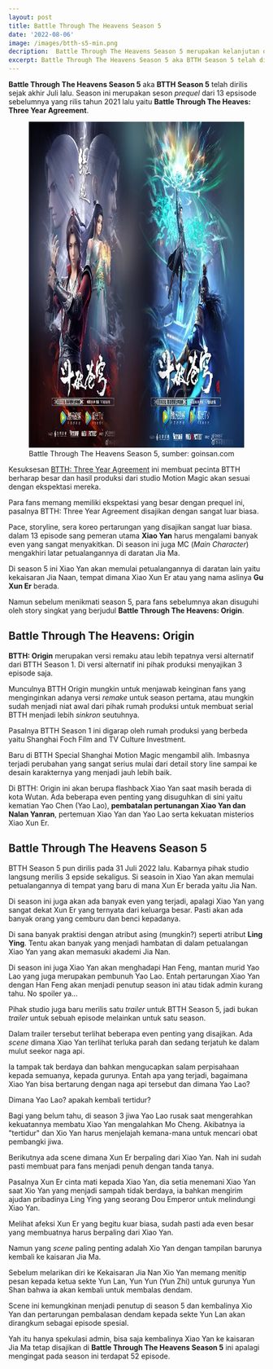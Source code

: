 ```yaml
---
layout: post
title: Battle Through The Heavens Season 5
date: '2022-08-06'
image: /images/btth-s5-min.png
decription:  Battle Through The Heavens Season 5 merupakan kelanjutan dari seri spesial sebelumnya BTTH Three Year Agreement. Di Season ini Xio Yan menuju ke kaisaran Jia Nan dan bertemu Xun Er
excerpt: Battle Through The Heavens Season 5 aka BTTH Season 5 telah dirilis sejak akhir Juli lalu. Season ini merupakan seson prequel dari 13 epsisode sebelumnya yang rilis tahun 2021 lalu yaitu Battle Through The Heaves Three Year Agreement.
---
```

**Battle Through The Heavens Season 5** aka **BTTH Season 5** telah dirilis sejak akhir Juli lalu. Season ini merupakan seson _prequel_ dari 13 epsisode sebelumnya yang rilis tahun 2021 lalu yaitu **Battle Through The Heaves: Three Year Agreement**.

<figure>
<img src="/img/Battle-Through-The-Heavens-Origin-season-5-min.jpg" alt="Battle Through The Heavens Season 5" width="1024" height="640"/>
<figcaption>Battle Through The Heavens Season 5, sumber: goinsan.com</figcaption>
</figure>


Kesuksesan [BTTH: Three Year Agreement](https://btth.netlify.app/battle-through-the-heavens-three-year-agreement) ini membuat pecinta BTTH berharap besar dan hasil produksi dari studio Motion Magic akan sesuai dengan ekspektasi mereka.

Para fans memang memiliki ekspektasi yang besar dengan prequel ini, pasalnya BTTH: Three Year Agreement disajikan dengan sangat luar biasa.

Pace, storyline, sera koreo pertarungan yang disajikan sangat luar biasa. dalam 13 episode sang pemeran utama **Xiao Yan** harus mengalami banyak even yang sangat menyakitkan. Di season ini juga MC (_Main Character_) mengakhiri latar petualangannya di daratan Jia Ma.

Di season 5 ini Xiao Yan akan memulai petualangannya di daratan lain yaitu kekaisaran Jia Naan, tempat dimana Xiao Xun Er atau yang nama aslinya **Gu Xun Er** berada.

Namun sebelum menikmati season 5, para fans sebelumnya akan disuguhi oleh story singkat yang berjudul **Battle Through The Heavens: Origin**.

## Battle Through The Heavens: Origin

**BTTH: Origin** merupakan versi remaku atau lebih tepatnya versi alternatif dari BTTH Season 1. Di versi alternatif ini pihak produksi menyajikan 3 episode saja.

Munculnya BTTH Origin mungkin untuk menjawab keinginan fans yang menginginkan adanya versi _remake_ untuk season pertama, atau mungkin sudah menjadi niat awal dari pihak rumah produksi untuk membuat serial BTTH menjadi lebih _sinkron_ seutuhnya.

Pasalnya BTTH Season 1 ini digarap oleh rumah produksi yang berbeda yaitu Shanghai Foch Film and TV Culture Investment.

Baru di BTTH Special Shanghai Motion Magic mengambil alih. Imbasnya terjadi perubahan yang sangat serius mulai dari detail story line sampai ke desain karakternya yang menjadi jauh lebih baik.

Di BTTH: Origin ini akan berupa flashback Xiao Yan saat masih berada di kota Wutan. Ada beberapa even penting yang disuguhkan di sini yaitu kematian Yao Chen (Yao Lao), **pembatalan pertunangan Xiao Yan dan Nalan Yanran**, pertemuan Xiao Yan dan Yao Lao serta kekuatan misterios Xiao Xun Er.

## Battle Through The Heavens Season 5

BTTH Season 5 pun dirilis pada 31 Juli 2022 lalu. Kabarnya pihak studio langsung merilis 3 epside sekaligus. Si seasoin in Xiao Yan akan memulai petualangannya di tempat yang baru di mana Xun Er berada yaitu Jia Nan.

Di season ini juga akan ada banyak even yang terjadi, apalagi Xiao Yan yang sangat dekat Xun Er yang ternyata dari keluarga besar. Pasti akan ada banyak orang yang cemburu dan benci kepadanya.

Di sana banyak praktisi dengan atribut asing (mungkin?) seperti atribut **Ling Ying**. Tentu akan banyak yang menjadi hambatan di dalam petualangan Xiao Yan yang akan memasuki akademi Jia Nan.

Di season ini juga Xiao Yan akan menghadapi Han Feng, mantan murid Yao Lao yang juga merupakan pembunuh Yao Lao. Entah pertarungan Xiao Yan dengan Han Feng akan menjadi penutup season ini atau tidak admin kurang tahu. No spoiler ya...

Pihak studio juga baru merilis satu _trailer_ untuk BTTH Season 5, jadi bukan _trailer_ untuk sebuah episode melainkan untuk satu season.

Dalam trailer tersebut terlihat beberapa even penting yang disajikan. Ada _scene_ dimana Xiao Yan terlihat terluka parah dan sedang terjatuh ke dalam mulut seekor naga api.

Ia tampak tak berdaya dan bahkan mengucapkan salam perpisahaan kepada semuanya, kepada gurunya. Entah apa yang terjadi, bagaimana Xiao Yan bisa bertarung dengan naga api tersebut dan dimana Yao Lao?

Dimana Yao Lao? apakah kembali tertidur?

Bagi yang belum tahu, di season 3 jiwa Yao Lao rusak saat mengerahkan kekuatannya membatu Xiao Yan mengalahkan Mo Cheng. Akibatnya ia "tertidur" dan Xio Yan harus menjelajah kemana-mana untuk mencari obat pembangki jiwa.

Berikutnya ada scene dimana Xun Er berpaling dari Xiao Yan. Nah ini sudah pasti membuat para fans menjadi penuh dengan tanda tanya.

Pasalnya Xun Er cinta mati kepada Xiao Yan, dia setia menemani Xiao Yan saat Xio Yan yang menjadi sampah tidak berdaya, ia bahkan mengirim ajudan pribadinya Ling Ying yang seorang Dou Emperor untuk melindungi Xiao Yan.

Melihat afeksi Xun Er yang begitu kuar biasa, sudah pasti ada even besar yang membuatnya harus berpaling dari Xiao Yan.

Namun yang _scene_ paling penting adalah Xio Yan dengan tampilan barunya kembali ke kaisaran Jia Ma.

Sebelum melarikan diri ke Kekaisaran Jia Nan Xio Yan memang menitip pesan kepada ketua sekte Yun Lan, Yun Yun (Yun Zhi) untuk gurunya Yun Shan bahwa ia akan kembali untuk membalas dendam.

Scene ini kemungkinan menjadi penutup di season 5 dan kembalinya Xio Yan dan pertarungan pembalasan dendam kepada sekte Yun Lan akan dirangkum sebagai episode spesial.

Yah itu hanya spekulasi admin, bisa saja kembalinya Xiao Yan ke kaisaran Jia Ma tetap disajikan di **Battle Through The Heavens Season 5** ini apalagi mengingat pada season ini terdapat 52 episode.

